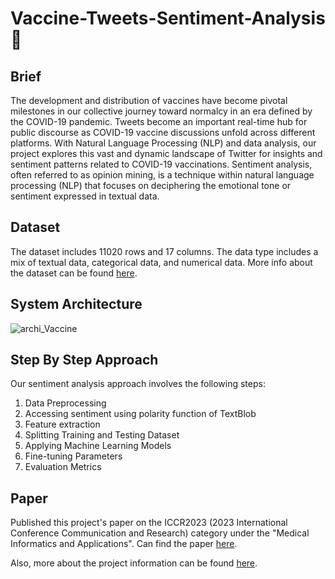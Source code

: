 # Vaccine-Tweets-Sentiment-Analysis :syringe:

## Brief

The development and distribution of vaccines have become pivotal milestones in our collective journey toward normalcy in an era defined by the COVID-19 pandemic. Tweets become an important real-time hub for public discourse as COVID-19 vaccine discussions unfold across different platforms. With Natural Language Processing (NLP) and data analysis, our project explores this vast and dynamic landscape of Twitter for insights and sentiment patterns related to COVID-19 vaccinations. Sentiment analysis, often referred to as opinion mining, is a technique within natural language processing (NLP) that focuses on deciphering the emotional tone or sentiment expressed in textual data.

## Dataset

The dataset includes 11020 rows and 17 columns. The data type includes a mix of textual data, categorical data, and numerical data.
More info about the dataset can be found [here](https://www.kaggle.com/datasets/gpreda/pfizer-vaccine-tweets/data).

## System Architecture

![archi_Vaccine](https://github.com/Raghu2411/Vaccine-Tweets-Sentiment-Analysis/assets/40447264/fd237a66-55cf-4834-9bb8-6ee6cc6754f1)

## Step By Step Approach

Our sentiment analysis approach involves the following steps:
1. Data Preprocessing
2. Accessing sentiment using polarity function of TextBlob
3. Feature extraction
4. Splitting Training and Testing Dataset
5. Applying Machine Learning Models
6. Fine-tuning Parameters
7. Evaluation Metrics

## Paper

Published this project's paper on the ICCR2023 (2023 International Conference Communication and Research) category under the "Medical Informatics and Applications".
Can find the paper [here](https://public.thinkonweb.com/sites/iccr2023/proceeding).

Also, more about the project information can be found [here](https://github.com/Raghu2411/Vaccine-Tweets-Sentiment-Analysis/blob/main/Project%20Report.pdf).
